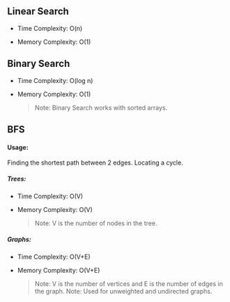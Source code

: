 
## Linear Search

 * Time Complexity: O(n)
   
 * Memory Complexity: O(1)


## Binary Search

 * Time Complexity: O(log n)
   
 * Memory Complexity: O(1)

   > Note: Binary Search works with sorted arrays.

## BFS

 #### Usage:
 Finding the shortest path between 2 edges.
 Locating a cycle.

 ##### Trees:
 * Time Complexity: O(V)
   
 * Memory Complexity: O(V)
   
   >Note: V is the number of nodes in the tree.

##### Graphs:
  
        
 * Time Complexity: O(V+E)
   
 * Memory Complexity: O(V+E)
   
   >Note: V is the number of vertices and E is the number of edges in the graph.
   >Note: Used for unweighted and undirected graphs.

